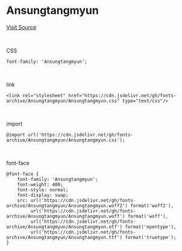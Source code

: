 # Ansungtangmyun

[Visit Source](http://www.nongshim.com/promotion/event/view/2022/09_ansung/ansung_event)

&nbsp;

CSS

```
font-family: 'Ansungtangmyun';
```

&nbsp;

link

```
<link rel="stylesheet" href="https://cdn.jsdelivr.net/gh/fonts-archive/Ansungtangmyun/Ansungtangmyun.css" type="text/css"/>
```

&nbsp;

import

```
@import url('https://cdn.jsdelivr.net/gh/fonts-archive/Ansungtangmyun/Ansungtangmyun.css');
```

&nbsp;

font-face

```
@font-face {
    font-family: 'Ansungtangmyun';
    font-weight: 400;
    font-style: normal;
    font-display: swap;
    src: url('https://cdn.jsdelivr.net/gh/fonts-archive/Ansungtangmyun/Ansungtangmyun.woff2') format('woff2'),
         url('https://cdn.jsdelivr.net/gh/fonts-archive/Ansungtangmyun/Ansungtangmyun.woff') format('woff'),
         url('https://cdn.jsdelivr.net/gh/fonts-archive/Ansungtangmyun/Ansungtangmyun.otf') format('opentype'),
         url('https://cdn.jsdelivr.net/gh/fonts-archive/Ansungtangmyun/Ansungtangmyun.ttf') format('truetype');
}
```
